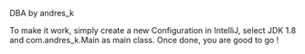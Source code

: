 DBA by andres_k


To make it work, simply create a new Configuration in IntelliJ, select JDK 1.8 and com.andres_k.Main as main class.
Once done, you are good to go !